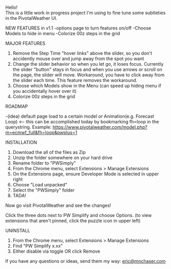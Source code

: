 Hello!  
This is a little work in progress project I'm using to fine tune some subtleties in the PivotalWeather UI.  

NEW FEATURES in v1.1
-options page to turn features on/off
-Choose Models to hide in menu
-Colorize 00z steps in the grid


MAJOR FEATURES 
1. Remove the Step Time "hover links" above the slider, so you don't accidently mouse over and jump away from the spot you want
2. Change the slider behavior so when you let go, it loses focus. Currently the slider "button" stays in focus and when you use arrows or scroll on the page, the slider will move. Workaround, you have to click away from the slider each time.  This feature removes the workaround.
3. Choose which Models show in the Menu (can speed up hiding menu if you accidentally hover over it)
4. Colorize 00z steps in the grid

   
ROADMAP

-(idea) default page load to a certain model or Animation(e.g. Forecast Loop) <-- this can be accomplished today by bookmarking fh=loop in the querystring. Example: https://www.pivotalweather.com/model.php?m=ecmwf_full&fh=loop&pwplus=1


INSTALLATION
1. Download the all of the files as Zip
2. Unzip the folder somewhere on your hard drive
3. Rename folder to "PWSimply"
4. From the Chrome menu, select Extensions > Manage Extensions
5. On the Extensions page, ensure Developer Mode is selected in upper right
6. Choose "Load unpacked"
7. Select the "PWSimply" folder
8. TADA!

Now go visit PivotalWeather and see the changes!

Click the three dots next to PW Simplify and choose Options. (to view extensions that aren't pinned, click the puzzle icon in upper left)  

UNINSTALL
1. From the Chrome menu, select Extensions > Manage Extensions
2. Find "PW Simplify x.xx"
3. Either disable via toggle OR click Remove

If you have any questions or ideas, send them my way: eric@mnchaser.com
